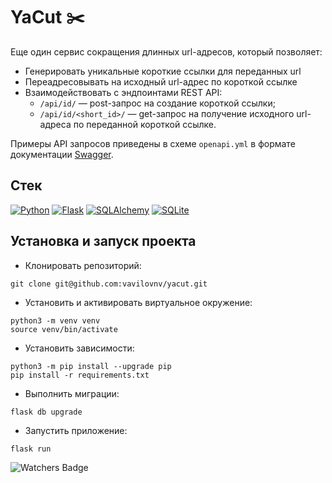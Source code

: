 # YaCut ✂️

Еще один сервис сокращения длинных url-адресов, который позволяет:
* Генерировать уникальные короткие ссылки для переданных url 
* Переадресовывать на исходный url-адрес по короткой ссылке
* Взаимодействовать с эндпоинтами REST API:
	- `/api/id/` — post-запрос на создание короткой ссылки; 
	- `/api/id/<short_id>/` — get-запрос на получение исходного url-адреса по переданной короткой ссылке. 
	
Примеры API запросов приведены в схеме `openapi.yml` в формате документации [Swagger](https://editor.swagger.io/).

## Стек

[![Python][Python-badge]][Python-url]
[![Flask][Flask-badge]][Flask-url]
[![SQLAlchemy][SQLAlchemy-badge]][SQLAlchemy-url]
[![SQLite][SQLite-badge]][SQLite-url]

## Установка и запуск проекта

* Клонировать репозиторий:

```
git clone git@github.com:vavilovnv/yacut.git
```

* Установить и активировать виртуальное окружение:
```
python3 -m venv venv
source venv/bin/activate
```

* Установить зависимости:

```
python3 -m pip install --upgrade pip
pip install -r requirements.txt
```

* Выполнить миграции: 
``` 
flask db upgrade 
```

* Запустить приложение: 
``` 
flask run
```

![Watchers Badge](https://img.shields.io/github/watchers/vavilovnv/YaCut.svg])

<!-- MARKDOWN BADGES & URLs -->
[Python-badge]: https://img.shields.io/badge/python%203.9+-3670A0?style=for-the-badge&logo=python&logoColor=ffdd54

[Python-url]: https://www.python.org/

[Flask-badge]: https://img.shields.io/badge/flask-%23000.svg?style=for-the-badge&logo=flask&logoColor=white

[Flask-url]: https://flask.palletsprojects.com

[SQLAlchemy-badge]: https://img.shields.io/badge/sqlalchemy-fbfbfb?style=for-the-badge

[SQLAlchemy-url]: https://www.sqlalchemy.org/

[SQLite-badge]: https://img.shields.io/badge/SQLite-07405E?style=for-the-badge&logo=sqlite&logoColor=white

[SQLite-url]: https://sqlite.org/index.html

